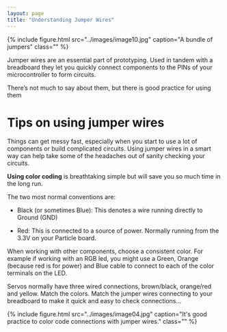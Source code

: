 ```yaml
---
layout: page
title: "Understanding Jumper Wires"
---
```


{% include figure.html src="../images/image10.jpg" caption="A bundle of jumpers" class="" %}

Jumper wires are an essential part of prototyping. Used in tandem with a breadboard they let you quickly connect components to the PINs of your microcontroller to form circuits. 

There’s not much to say about them, but there is good practice for using them

# Tips on using jumper wires

Things can get messy fast, especially when you start to use a lot of components or build complicated circuits. Using jumper wires in a smart way can help take some of the headaches out of sanity checking your circuits. 

**Using color coding** is breathtaking simple but will save you so much time in the long run. 

The two most normal conventions are:

* Black (or sometimes Blue): This denotes a wire running directly to Ground (GND)

* Red: This is connected to a source of power. Normally running from the 3.3V on your Particle board.

When working with other components, choose a consistent color. For example if working with an RGB led, you might use a Green, Orange (because red is for power) and Blue cable to connect to each of the color terminals on the LED. 

Servos normally have three wired connections, brown/black, orange/red and yellow. Match the colors. Match the jumper wires connecting to your breadboard to make it quick and easy to check connections…

{% include figure.html src="../images/image04.jpg" caption="It's good practice to color code connections with jumper wires." class="" %}
